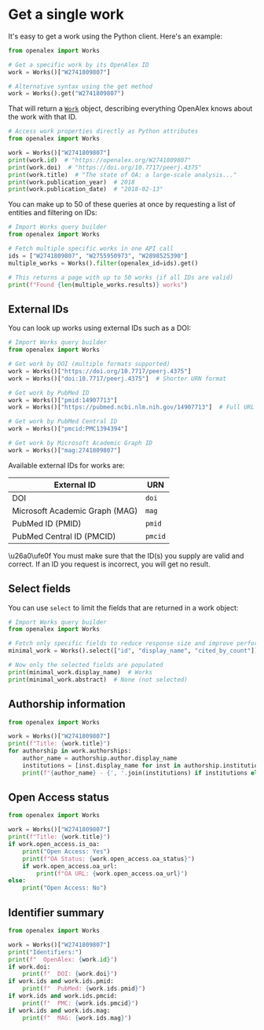 # Get a single work

It's easy to get a work using the Python client. Here's an example:

```python
from openalex import Works

# Get a specific work by its OpenAlex ID
work = Works()["W2741809807"]

# Alternative syntax using the get method
work = Works().get("W2741809807")
```

That will return a [`Work`](work-object.md) object, describing everything OpenAlex knows about the work with that ID.

```python
# Access work properties directly as Python attributes
from openalex import Works

work = Works()["W2741809807"]
print(work.id)  # "https://openalex.org/W2741809807"
print(work.doi)  # "https://doi.org/10.7717/peerj.4375"
print(work.title)  # "The state of OA: a large-scale analysis..."
print(work.publication_year)  # 2018
print(work.publication_date)  # "2018-02-13"
```

You can make up to 50 of these queries at once by requesting a list of entities and filtering on IDs:

```python
# Import Works query builder
from openalex import Works

# Fetch multiple specific works in one API call
ids = ["W2741809807", "W2755950973", "W2898525390"]
multiple_works = Works().filter(openalex_id=ids).get()

# This returns a page with up to 50 works (if all IDs are valid)
print(f"Found {len(multiple_works.results)} works")
```

## External IDs

You can look up works using external IDs such as a DOI:

```python
# Import Works query builder
from openalex import Works

# Get work by DOI (multiple formats supported)
work = Works()["https://doi.org/10.7717/peerj.4375"]
work = Works()["doi:10.7717/peerj.4375"]  # Shorter URN format

# Get work by PubMed ID
work = Works()["pmid:14907713"]
work = Works()["https://pubmed.ncbi.nlm.nih.gov/14907713"]  # Full URL also works

# Get work by PubMed Central ID
work = Works()["pmcid:PMC1394394"]

# Get work by Microsoft Academic Graph ID
work = Works()["mag:2741809807"]
```

Available external IDs for works are:

| External ID                    | URN     |
| ------------------------------ | ------- |
| DOI                            | `doi`   |
| Microsoft Academic Graph (MAG) | `mag`   |
| PubMed ID (PMID)               | `pmid`  |
| PubMed Central ID (PMCID)      | `pmcid` |

\u26a0\ufe0f You must make sure that the ID(s) you supply are valid and correct. If an ID you request is incorrect, you will get no result.

## Select fields

You can use `select` to limit the fields that are returned in a work object:

```python
# Import Works query builder
from openalex import Works

# Fetch only specific fields to reduce response size and improve performance
minimal_work = Works().select(["id", "display_name", "cited_by_count"]).get("W2741809807")

# Now only the selected fields are populated
print(minimal_work.display_name)  # Works
print(minimal_work.abstract)  # None (not selected)
```

## Authorship information

```python
from openalex import Works

work = Works()["W2741809807"]
print(f"Title: {work.title}")
for authorship in work.authorships:
    author_name = authorship.author.display_name
    institutions = [inst.display_name for inst in authorship.institutions]
    print(f"{author_name} - {', '.join(institutions) if institutions else 'No affiliation'}")
```

## Open Access status

```python
from openalex import Works

work = Works()["W2741809807"]
print(f"Title: {work.title}")
if work.open_access.is_oa:
    print("Open Access: Yes")
    print(f"OA Status: {work.open_access.oa_status}")
    if work.open_access.oa_url:
        print(f"OA URL: {work.open_access.oa_url}")
else:
    print("Open Access: No")
```

## Identifier summary

```python
from openalex import Works

work = Works()["W2741809807"]
print("Identifiers:")
print(f"  OpenAlex: {work.id}")
if work.doi:
    print(f"  DOI: {work.doi}")
if work.ids and work.ids.pmid:
    print(f"  PubMed: {work.ids.pmid}")
if work.ids and work.ids.pmcid:
    print(f"  PMC: {work.ids.pmcid}")
if work.ids and work.ids.mag:
    print(f"  MAG: {work.ids.mag}")
```
